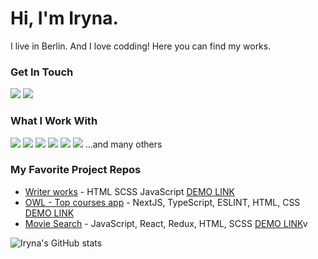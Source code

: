 # Hi, I'm Iryna.
I live in Berlin. And I love codding! Here you can find my works.

### Get In Touch
<a href="mailto:ira.zat1997@gmail.com"><img src="https://img.shields.io/badge/Gmail-D14836?style=for-the-badge&logo=gmail&logoColor=white"></a> 
<a href="https://www.linkedin.com/in/iryna-zatynina-ba4713175/"><img src="https://img.shields.io/badge/LinkedIn-0077B5?style=for-the-badge&logo=linkedin&logoColor=white"></a>

### What I Work With
<img src="https://img.shields.io/badge/JavaScript-F7DF1E?style=for-the-badge&logo=javascript&logoColor=black"> <img src="https://img.shields.io/badge/TypeScript-007ACC?style=for-the-badge&logo=typescript&logoColor=white"> <img src="https://img.shields.io/badge/React-20232A?style=for-the-badge&logo=react&logoColor=61DAFB"> <img src="https://img.shields.io/badge/Node.js-43853D?style=for-the-badge&logo=node.js&logoColor=white"> <img src="https://img.shields.io/badge/HTML5-E34F26?style=for-the-badge&logo=html5&logoColor=white"> <img src="https://img.shields.io/badge/CSS3-1572B6?style=for-the-badge&logo=css3&logoColor=white"> ...and many others


### My Favorite Project Repos
* <a href="https://github.com/iryna-zatynina/Writer_works">Writer works</a> - HTML SCSS JavaScript <a href="https://writerworks-b0080.web.app/">DEMO LINK</a>
* <a href="https://github.com/iryna-zatynina/top_app">OWL - Top courses app</a> - NextJS, TypeScript, ESLINT, HTML, CSS <a href="https://owl-courses-b976d.web.app/courses/financial-analytics">DEMO LINK</a>
* <a href="https://github.com/iryna-zatynina/movie-search">Movie Search</a> - JavaScript, React, Redux, HTML, SCSS <a href="https://moviesearch-f8844.web.app/">DEMO LINK</a>v

![Iryna's GitHub stats](https://github-readme-stats.vercel.app/api?username=iryna-zatynina&show_icons=true&theme=dark)
